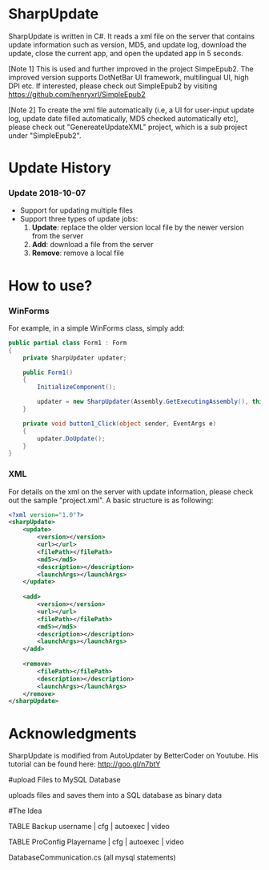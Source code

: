 
# SharpUpdate
SharpUpdate is written in C#. It reads a xml file on the server that contains update information such as version, MD5, and update log, download the update, close the current app, and open the updated app in 5 seconds.

[Note 1] This is used and further improved in the project SimpeEpub2. The improved version supports DotNetBar UI framework, multilingual UI, high DPI etc. If interested, please check out SimpleEpub2 by visiting https://github.com/henryxrl/SimpleEpub2

[Note 2] To create the xml file automatically (i.e, a UI for user-input update log, update date filled automatically, MD5 checked automatically etc), please check out "GenereateUpdateXML" project, which is a sub project under "SimpleEpub2".

# Update History

### Update 2018-10-07
 - Support for updating multiple files
 - Support three types of update jobs:
   1. **Update**: replace the older version local file by the newer version from the server
   2. **Add**: download a file from the server
   3. **Remove**: remove a local file

# How to use?

### WinForms
 
 For example, in a simple WinForms class, simply add:

```C#
public partial class Form1 : Form
{
    private SharpUpdater updater;

    public Form1()
    {
        InitializeComponent();

        updater = new SharpUpdater(Assembly.GetExecutingAssembly(), this, new Uri("update-xml-location"));
    }

    private void button1_Click(object sender, EventArgs e)
    {
        updater.DoUpdate();
    }
}
```

### XML

For details on the xml on the server with update information, please check out the sample "project.xml". A basic structure is as following:

```xml
<?xml version="1.0"?> 
<sharpUpdate> 
    <update> 
        <version></version> 
        <url></url> 
        <filePath></filePath>
        <md5></md5>
        <description></description> 
        <launchArgs></launchArgs> 
    </update>
    
    <add> 
        <version></version> 
        <url></url> 
        <filePath></filePath>
        <md5></md5>
        <description></description> 
        <launchArgs></launchArgs> 
    </add>
    
    <remove>
        <filePath></filePath>
        <description></description> 
        <launchArgs></launchArgs> 
    </remove>
</sharpUpdate>
```

# Acknowledgments
SharpUpdate is modified from AutoUpdater by BetterCoder on Youtube. His tutorial can be found here: http://goo.gl/n7btY



#upload Files to MySQL Database

uploads files and saves them into a SQL database as binary data

#The Idea

TABLE Backup
username | cfg | autoexec | video 

TABLE ProConfig
Playername | cfg | autoexec | video

DatabaseCommunication.cs
(all mysql statements) 
